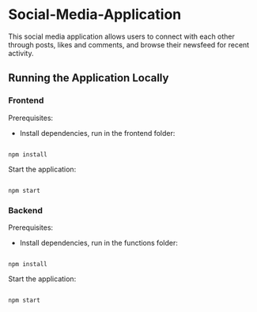 # Social-Media-Application

This social media application allows users to connect with each other through posts, likes and comments, and browse their newsfeed for recent activity.


## Running the Application Locally

### Frontend

Prerequisites:

* Install dependencies, run in the frontend folder:

```

npm install

```

Start the application:

```

npm start

```

### Backend

Prerequisites:

* Install dependencies, run in the functions folder:

```

npm install

```

Start the application:

```

npm start

```
